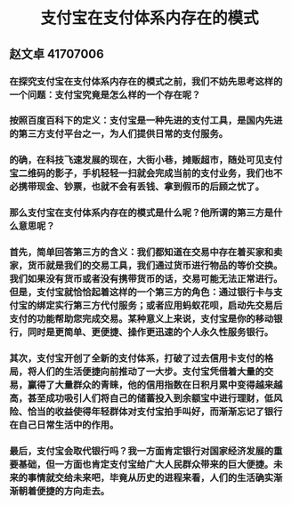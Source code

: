 # <center>支付宝在支付体系内存在的模式<center>
## 赵文卓 41707006
### 在探究支付宝在支付体系内存在的模式之前，我们不妨先思考这样的一个问题：支付宝究竟是怎么样的一个存在呢？
### 按照百度百科下的定义：支付宝是一种先进的支付工具，是国内先进的第三方支付平台之一，为人们提供日常的支付服务。
### 的确，在科技飞速发展的现在，大街小巷，摊贩超市，随处可见支付宝二维码的影子，手机轻轻一扫就会完成当前的支付业务，我们也不必携带现金、钞票，也就不会有丢钱、拿到假币的后顾之忧了。
### 那么支付宝在支付体系内存在的模式是什么呢？他所谓的第三方是什么意思呢？
### 首先，简单回答第三方的含义：我们都知道在交易中存在着买家和卖家，货币就是我们的交易工具，我们通过货币进行物品的等价交换。我们如果没有货币或者没有携带货币的话，交易可能无法正常进行。但是，支付宝就恰恰起着这样的一个第三方的角色：通过银行卡与支付宝的绑定实行第三方代付服务；或者应用蚂蚁花呗，启动先交易后支付的功能帮助您完成交易。某种意义上来说，支付宝是你的移动银行，同时是更简单、更便捷、操作更迅速的个人永久性服务银行。
### 其次，支付宝开创了全新的支付体系，打破了过去信用卡支付的格局，将人们的生活便捷向前推动了一大步。支付宝凭借着大量的交易，赢得了大量群众的青睐，他的信用指数在日积月累中变得越来越高，甚至成功吸引人们将自己的储蓄投入到余额宝中进行理财，低风险、恰当的收益使得年轻群体对支付宝拍手叫好，而渐渐忘记了银行在自己日常生活中的作用。
### 最后，支付宝会取代银行吗？我一方面肯定银行对国家经济发展的重要基础，但一方面也肯定支付宝给广大人民群众带来的巨大便捷。未来的事情就交给未来吧，毕竟从历史的进程来看，人们的生活确实渐渐朝着便捷的方向走去。